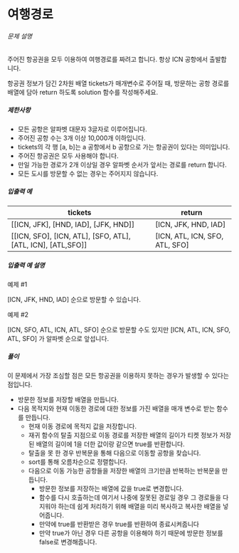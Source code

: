 # 여행경로
###### 문제 설명

주어진 항공권을 모두 이용하여 여행경로를 짜려고 합니다. 항상  ICN  공항에서 출발합니다.

항공권 정보가 담긴 2차원 배열 tickets가 매개변수로 주어질 때, 방문하는 공항 경로를 배열에 담아 return 하도록 solution 함수를 작성해주세요.

##### 제한사항

-   모든 공항은 알파벳 대문자 3글자로 이루어집니다.
-   주어진 공항 수는 3개 이상 10,000개 이하입니다.
-   tickets의 각 행 [a, b]는 a 공항에서 b 공항으로 가는 항공권이 있다는 의미입니다.
-   주어진 항공권은 모두 사용해야 합니다.
-   만일 가능한 경로가 2개 이상일 경우 알파벳 순서가 앞서는 경로를 return 합니다.
-   모든 도시를 방문할 수 없는 경우는 주어지지 않습니다.

##### 입출력 예
|tickets|return|
|--|--|
|[[ICN,  JFK], [HND,  IAD], [JFK,  HND]]|[ICN,  JFK,  HND,  IAD]|
|[[ICN,  SFO], [ICN,  ATL], [SFO,  ATL], [ATL,  ICN], [ATL,SFO]]|[ICN,  ATL,  ICN,  SFO,  ATL,  SFO]|

##### 입출력 예 설명

예제 #1

[ICN,  JFK,  HND,  IAD] 순으로 방문할 수 있습니다.

예제 #2

[ICN,  SFO,  ATL,  ICN,  ATL,  SFO] 순으로 방문할 수도 있지만 [ICN,  ATL,  ICN,  SFO,  ATL,  SFO] 가 알파벳 순으로 앞섭니다.

##### 풀이
이 문제에서 가장 조심할 점은 모든 항공권을 이용하지 못하는 경우가 발생할 수 있다는 점입니다.  
- 방문한 정보를 저장할 배열을 만듭니다.
- 다음 목적지와 현재 이동한 경로에 대한 정보를 가진 배열을 매개 변수로 받는 함수를 만듭니다.
	- 현재 이동 경로에 목적지 값을 저장합니다.
	- 재귀 함수의 탈출 지점으로 이동 경로를 저장한 배열의 길이가 티켓 정보가 저장된 배열의 길이에 1을 더한 값이랑 같으면 true를 반환합니다.
	- 탈출을 못 한 경우 반복문을 통해 다음으로 이동할 공항을 찾습니다.
	- sort를 통해 오름차순으로 정렬합니다.
	- 다음으로 이동 가능한 공항들을 저장한 배열의 크기만큼 반복하는 반복문을 만듭니다.
		- 방문한 정보를 저장하는 배열에 값을 true로 변경합니다.
		- 함수를 다시 호출하는데 여기서 나중에 잘못된 경로일 경우 그 경로들을 다 지워야 하는데 쉽게 처리하기 위해 배열을 미리 복사하고 복사한 배열을 넣어줍니다.
		- 만약에 true를 반환받은 경우 true를 반환하여 종료시켜줍니다
		- 만약 true가 아닌 경우 다른 공항을 이용해야 하기 때문에 방문한 정보를 false로 변경해줍니다.